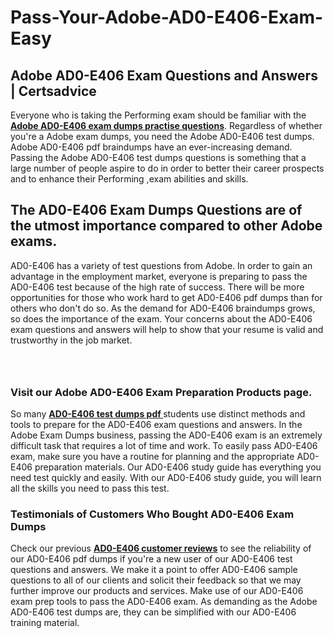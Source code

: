 # Pass-Your-Adobe-AD0-E406-Exam-Easy
<h2><strong>Adobe AD0-E406 Exam Questions and Answers | Certsadvice</strong></h2> <p>Everyone who is taking the Performing exam should be familiar with the <a href="http://www.certsadvice.com/adobe/ad0-e406-practice-questions"><strong>Adobe AD0-E406 exam dumps practise questions</strong></a>. Regardless of whether you&#39;re a Adobe exam dumps, you need the Adobe AD0-E406 test dumps. Adobe AD0-E406 pdf braindumps have an ever-increasing demand. Passing the Adobe AD0-E406 test dumps questions is something that a large number of people aspire to do in order to better their career prospects and to enhance their Performing ,exam abilities and skills.</p> <h2><strong>The AD0-E406 Exam Dumps Questions are of the utmost importance compared to other Adobe exams.</strong></h2> <p>AD0-E406 has a variety of test questions from Adobe. In order to gain an advantage in the employment market, everyone is preparing to pass the AD0-E406 test because of the high rate of success. There will be more opportunities for those who work hard to get AD0-E406 pdf dumps than for others who don&#39;t do so. As the demand for AD0-E406 braindumps grows, so does the importance of the exam. Your concerns about the AD0-E406 exam questions and answers will help to show that your resume is valid and trustworthy in the job market.</p> <p><a href="http://www.certsadvice.com/adobe/ad0-e406-practice-questions" style="display: block; padding: 1em 0; text-align: center; "><img alt="" src="https://1.bp.blogspot.com/-RUOr8Wn-CRk/YUYAxC8kcHI/AAAAAAAAAnw/F7BbdI3tw8QDj5z8iX0vQAioQzKiUxduwCLcBGAsYHQ/s0/unnamed.jpg" /></a></p> <h3><strong>Visit our Adobe AD0-E406 Exam Preparation Products page.</strong></h3> <p>So many <a href="http://www.certsadvice.com/adobe/ad0-e406-practice-questions"><strong>AD0-E406 test dumps pdf </strong></a>students use distinct methods and tools to prepare for the AD0-E406 exam questions and answers. In the Adobe Exam Dumps business, passing the AD0-E406 exam is an extremely difficult task that requires a lot of time and work. To easily pass AD0-E406 exam, make sure you have a routine for planning and the appropriate AD0-E406 preparation materials. Our AD0-E406 study guide has everything you need test quickly and easily. With our AD0-E406 study guide, you will learn all the skills you need to pass this test.</p> <h3><strong>Testimonials of Customers Who Bought AD0-E406 Exam Dumps</strong></h3> <p>Check our previous <a href="http://www.certsadvice.com/adobe/ad0-e406-practice-questions"><strong>AD0-E406 customer reviews</strong></a> to see the reliability of our AD0-E406 pdf dumps if you&#39;re a new user of our AD0-E406 test questions and answers. We make it a point to offer AD0-E406 sample questions to all of our clients and solicit their feedback so that we may further improve our products and services. Make use of our AD0-E406 exam prep tools to pass the AD0-E406 exam. As demanding as the Adobe AD0-E406 test dumps are, they can be simplified with our AD0-E406 training material.</p>
